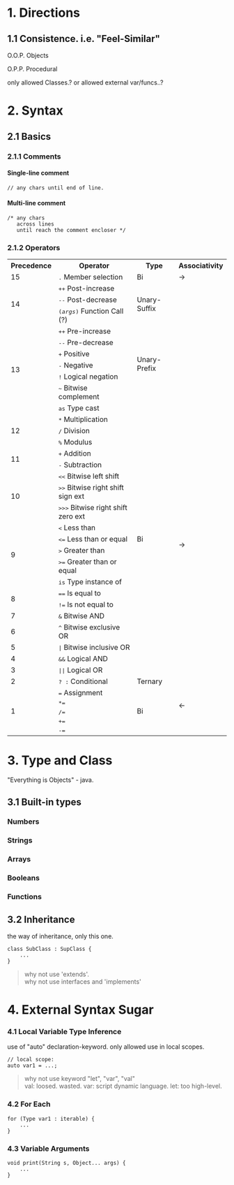 
# 1. Directions

## 1.1 Consistence. i.e. "Feel-Similar"

O.O.P. Objects

O.P.P. Procedural

only allowed Classes.? or allowed external var/funcs..?

# 2. Syntax


## 2.1 Basics

### 2.1.1 Comments

#### Single-line comment

    // any chars until end of line.

#### Multi-line comment

    /* any chars
       across lines
       until reach the comment encloser */

### 2.1.2 Operators

<table>
<tr>
    <th>Precedence</th>
    <th>Operator</th>
    <th>Type</th>
    <th>Associativity</th>
</tr>

<tr>
    <td rowspan="1">15</td>
    <td><kbd>.</kbd> Member selection</td>
    <td>Bi</td>
    <td>-></td>
</tr>

<tr>
    <td rowspan="3">14</td>
    <td><kbd>++</kbd> Post-increase</td>
    <td rowspan="3">Unary-Suffix</td>
</tr>
<tr><td><kbd>--</kbd> Post-decrease</td></tr>
<tr><td><kbd>(<i>args</i>)</kbd> Function Call (?)</td></tr>

<tr>
    <td rowspan="7">13</td>
    <td><kbd>++</kbd> Pre-increase</td>
    <td rowspan="6">Unary-Prefix</td>
</tr>
<tr><td><kbd>--</kbd> Pre-decrease</td></tr>
<tr><td><kbd>+</kbd> Positive</td></tr>
<tr><td><kbd>-</kbd> Negative</td></tr>
<tr><td><kbd>!</kbd> Logical negation</td></tr>
<tr><td><kbd>~</kbd> Bitwise complement</td></tr>

<tr>
    <td><kbd>as</kbd> Type cast</td>
    <td rowspan="21">Bi</td>
</tr>

<!-- Mul Div -->
<tr>
    <td rowspan="3">12</td>
    <td><kbd>*</kbd> Multiplication</td>
    <td rowspan="20">-></td>
</tr>
<tr><td><kbd>/</kbd> Division</td></tr>
<tr><td><kbd>%</kbd> Modulus</td></tr>

<!-- Add Sub -->
<tr>
    <td rowspan="2">11</td>
    <td><kbd>+</kbd> Addition</td>
</tr>
<tr><td><kbd>-</kbd> Subtraction</td></tr>

<!-- Bitwise shift -->
<tr>
    <td rowspan="3">10</td>
    <td><kbd><<</kbd> Bitwise left shift</td>
</tr>
<tr><td><kbd>>></kbd> Bitwise right shift sign ext</td></tr>
<tr><td><kbd>>>></kbd> Bitwise right shift zero ext</td></tr>

<!-- Relation -->
<tr>
    <td rowspan="5">9</td>  <td><kbd><</kbd> Less than</td>
</tr>
<tr><td><kbd><=</kbd> Less than or equal</td></tr>
<tr><td><kbd>></kbd> Greater than</td></tr>
<tr><td><kbd>>=</kbd> Greater than or equal</td></tr>
<tr><td><kbd>is</kbd> Type instance of</td></tr>

<!-- Equals, NotEquals -->
<tr>
    <td rowspan="2">8</td>
    <td><kbd>==</kbd> Is equal to</td>
</tr>
<tr><td><kbd>!=</kbd> Is not equal to</td></tr>

<!-- Bitwise AND/ XOR/ OR -->
<tr><td>7</td> <td><kbd>&</kbd> Bitwise AND</td></tr>
<tr><td>6</td> <td><kbd>^</kbd> Bitwise exclusive OR</td></tr>
<tr><td>5</td> <td><kbd>|</kbd> Bitwise inclusive OR</td></tr>

<!-- Logical AND/ OR -->
<tr><td>4</td> <td><kbd>&&</kbd> Logical AND</td></tr>
<tr><td>3</td> <td><kbd>||</kbd> Logical OR</td></tr>

<!-- Ternary -->
<tr>
    <td>2</td>
    <td><kbd>? :</kbd> Conditional</td>
    <td>Ternary</td>
    <td rowspan="6"><-</td>
</tr>

<!-- Assignment -->
<tr>
    <td rowspan="5">1</td>
    <td><kbd>=</kbd> Assignment</td>
    <td rowspan="5">Bi</td>
</tr>
<tr><td><kbd>*=</kbd></td></tr>
<tr><td><kbd>/=</kbd></td></tr>
<tr><td><kbd>+=</kbd></td></tr>
<tr><td><kbd>-=</kbd></td></tr>
</table>


# 3. Type and Class

"Everything is Objects" - java.

## 3.1 Built-in types

### Numbers


### Strings


### Arrays


### Booleans


### Functions




## 3.2 Inheritance

the way of inheritance, only this one.

    class SubClass : SupClass {
        ...
    }

> why not use 'extends'.  
> why not use interfaces and 'implements'






# 4. External Syntax Sugar

### 4.1 Local Variable Type Inference

use of "auto" declaration-keyword. only allowed use in local scopes.

    // local scope:
    auto var1 = ...;

> why not use keyword "let", "var", "val"  
> val: loosed. wasted.  var: script dynamic language.  let: too high-level.


### 4.2 For Each

    for (Type var1 : iterable) {
        ...
    }


### 4.3 Variable Arguments

    void print(String s, Object... args) {
        ...
    }


